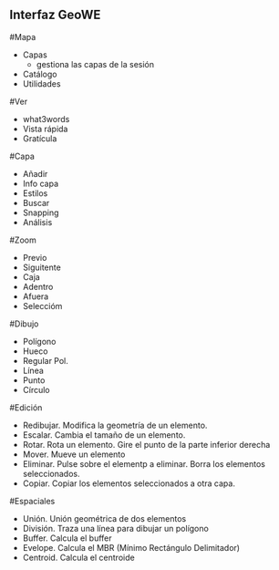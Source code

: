 ## Interfaz GeoWE

#Mapa
- Capas
  - gestiona las capas de la sesión
- Catálogo
- Utilidades

#Ver
- what3words
- Vista rápida
- Gratícula

#Capa
- Añadir
- Info capa
- Estilos
- Buscar
- Snapping
- Análisis

#Zoom
- Previo
- Siguitente
- Caja
- Adentro
- Afuera
- Seleccióm

#Dibujo
- Polígono
- Hueco
- Regular Pol.
- Línea
- Punto
- Círculo

#Edición
- Redibujar. Modifica la geometría de un elemento.
- Escalar. Cambia el tamaño de un elemento.
- Rotar. Rota un elemento. Gire el punto de la parte inferior derecha
- Mover. Mueve un elemento
- Eliminar. Pulse sobre el elementp a eliminar. Borra los elementos seleccionados.
- Copiar. Copiar los elementos seleccionados a otra capa.

#Espaciales
- Unión. Unión geométrica de dos elementos
- División. Traza una línea para dibujar un polígono
- Buffer. Calcula el buffer
- Evelope. Calcula el MBR (Mínimo Rectángulo Delimitador)
- Centroid. Calcula el centroide
